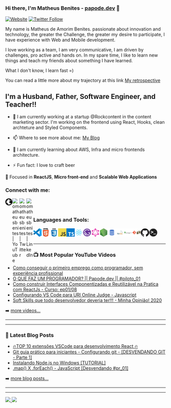 ### Hi there, I'm Matheus Benites - [papode.dev][website] 👋

[![Website](https://img.shields.io/website?label=papode.dev&style=for-the-badge&url=https%3A%2F%2Fpapode.dev)](https://papode.dev)
[![Twitter Follow](https://img.shields.io/twitter/follow/omatheusbenites?color=1DA1F2&logo=twitter&style=for-the-badge)](https://twitter.com/intent/follow?original_referer=https%3A%2F%2Fgithub.com%2Fomatheusbenites&screen_name=omatheusbenites)

My name is Matheus de Amorim Benites. passionate about innovation and technology, the greater the Challenge, the greater my desire to participate, I have experience with Web and Mobile development.

I love working as a team, I am very communicative, I am driven by challenges, pro active and hands on. In my spare time, I like to learn new things and teach my friends about something I have learned.

What I don't know, I learn fast =)

You can read a little more about my trajectory at this link [My retrospective](https://papode.dev/minha-retrospectiva-2019/)

## I'm a Husband, Father, Software Engineer, and Teacher!!

- 🔭
I am currently working at a startup @Rockcontent in the content marketing sector.
I'm working on the frontend using React, Hooks, clean archteture and Styled Components.

- 📫 
Where to see more about me: [My Blog](https://papode.dev/)

- 🌱 
I am currently learning about AWS, Infra and micro frontends architecture.

- ⚡ Fun fact: I love to craft beer

🎯 Focused in <b>ReactJS</b>, <b>Micro front-end</b> and <b>Scalable Web Applications</b>

### Connect with me:

[<img align="left" alt="papode.dev" width="22px" src="https://raw.githubusercontent.com/iconic/open-iconic/master/svg/globe.svg" />][website]
[<img align="left" alt="omatheusbenites | YouTube" width="22px" src="https://cdn.jsdelivr.net/npm/simple-icons@v3/icons/youtube.svg" />][youtube]
[<img align="left" alt="omatheusbenites | Twitter" width="22px" src="https://cdn.jsdelivr.net/npm/simple-icons@v3/icons/twitter.svg" />][twitter]
[<img align="left" alt="omatheusbenites | LinkedIn" width="22px" src="https://cdn.jsdelivr.net/npm/simple-icons@v3/icons/linkedin.svg" />][linkedin]

<br/>
<br/>

### Languages and Tools:
[<img align="left" alt="Visual Studio Code" width="26px" src="https://raw.githubusercontent.com/github/explore/80688e429a7d4ef2fca1e82350fe8e3517d3494d/topics/visual-studio-code/visual-studio-code.png" />][youtube]
[<img align="left" alt="HTML5" width="26px" src="https://raw.githubusercontent.com/github/explore/80688e429a7d4ef2fca1e82350fe8e3517d3494d/topics/html/html.png" />][youtube]
[<img align="left" alt="CSS3" width="26px" src="https://raw.githubusercontent.com/github/explore/80688e429a7d4ef2fca1e82350fe8e3517d3494d/topics/css/css.png" />][youtube]
[<img align="left" alt="JavaScript" width="26px" src="https://raw.githubusercontent.com/github/explore/80688e429a7d4ef2fca1e82350fe8e3517d3494d/topics/javascript/javascript.png" />][youtube]
[<img align="left" alt="Typescript" width="26px" src="https://raw.githubusercontent.com/github/explore/80688e429a7d4ef2fca1e82350fe8e3517d3494d/topics/typescript/typescript.png" />][youtube]
[<img align="left" alt="React" width="26px" src="https://raw.githubusercontent.com/github/explore/80688e429a7d4ef2fca1e82350fe8e3517d3494d/topics/react/react.png" />][youtube]
[<img align="left" alt="Gatsby" width="26px" src="https://raw.githubusercontent.com/github/explore/e94815998e4e0713912fed477a1f346ec04c3da2/topics/gatsby/gatsby.png" />][youtube]
[<img align="left" alt="GraphQL" width="26px" src="https://raw.githubusercontent.com/github/explore/80688e429a7d4ef2fca1e82350fe8e3517d3494d/topics/graphql/graphql.png" />][youtube]
[<img align="left" alt="Node.js" width="26px" src="https://raw.githubusercontent.com/github/explore/80688e429a7d4ef2fca1e82350fe8e3517d3494d/topics/nodejs/nodejs.png" />][youtube]
[<img align="left" alt="SQL" width="26px" src="https://raw.githubusercontent.com/github/explore/80688e429a7d4ef2fca1e82350fe8e3517d3494d/topics/sql/sql.png" />][youtube]
[<img align="left" alt="MySQL" width="26px" src="https://raw.githubusercontent.com/github/explore/80688e429a7d4ef2fca1e82350fe8e3517d3494d/topics/mysql/mysql.png" />][youtube]
[<img align="left" alt="MongoDB" width="26px" src="https://raw.githubusercontent.com/github/explore/80688e429a7d4ef2fca1e82350fe8e3517d3494d/topics/mongodb/mongodb.png" />][youtube]
[<img align="left" alt="Git" width="26px" src="https://raw.githubusercontent.com/github/explore/80688e429a7d4ef2fca1e82350fe8e3517d3494d/topics/git/git.png" />][youtube]
[<img align="left" alt="GitHub" width="26px" src="https://raw.githubusercontent.com/github/explore/78df643247d429f6cc873026c0622819ad797942/topics/github/github.png" />][youtube]
[<img align="left" alt="Terminal" width="26px" src="https://raw.githubusercontent.com/github/explore/80688e429a7d4ef2fca1e82350fe8e3517d3494d/topics/terminal/terminal.png" />][youtube]

<br />
<br />

---

### 📺 Most Popular YouTube Videos

<!-- YOUTUBE:START -->
- [Como conseguir o primeiro emprego como programador, sem experiência profissional](https://www.youtube.com/watch?v=IzvW8Po6pow)
- [O QUE FAZ UM PROGRAMADOR? || Papode.dev || #piloto_01](https://youtube.com/watch?v=ejXtcP81F4c)
- [Como construir Interfaces Componentizadas e Reutilizável na Pratica com ReactJs - Curso: ep01/08](https://www.youtube.com/watch?v=F1HqLD6TgCw)
- [Configurando VS Code para URI Online Judge - Javascript](https://www.youtube.com/watch?v=Ye3l8kTjOM0)
- [Soft Skills que todo desenvolvedor deveria ter!!! - Minha Opinião! 2020](https://www.youtube.com/watch?v=7W2sjfMLrfA)
<!-- YOUTUBE:END -->

➡️ [more videos...][youtube]

---

---

### 📕 Latest Blog Posts

<!-- BLOG-POST-LIST:START -->
- [🔥TOP 10 extensões VSCode para desenvolvimento React 🔥](https://papode.dev/%F0%9F%94%A5top-10-extens%C3%B5es-vscode-para-desenvolvimento-react-%F0%9F%94%A5/)
- [Git guia prático para iniciantes - Configurando git - [DESVENDANDO GIT - Parte 1]](https://papode.dev/git-guia-pr%C3%A1tico-para-iniciantes-b%C3%A1sico-desvendando-git/)
- [Instalando Node.js no Windows [TUTORIAL]](https://papode.dev/instalando-node-js-no-windows-tutorial/)
- [.map() X .forEach() - JavaScript [Desvendando #pr_01]](https://papode.dev/map-x-foreach-javascript-desvendando-pr_01/)
<!-- BLOG-POST-LIST:END -->

➡️ [more blog posts...][website]

---

---
<div>
  <a href="https://github.com/benits">
  <img height="180em" src="https://github-readme-stats.vercel.app/api?username=benits&show_icons=true&theme=tokyonight&include_all_commits=true&count_private=true"/>
  <img height="180em" src="https://github-readme-stats.vercel.app/api/top-langs/?username=benits&layout=compact&langs_count=7&theme=tokyonight"/>
</div>


[website]: https://papode.dev
[twitter]: https://twitter.com/omatheusbenites
[youtube]: https://youtube.com/omatheusbenites
[instagram]: https://instagram.com/omatheusbenites
[linkedin]: https://linkedin.com/in/omatheusbenites
